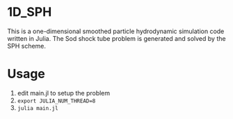 # 1D_SPH
This is a one-dimensional smoothed particle hydrodynamic simulation code written in Julia.
The Sod shock tube problem is generated and solved by the SPH scheme.

# Usage
1. edit main.jl to setup the problem
2. `export JULIA_NUM_THREAD=8`
3. `julia main.jl`
